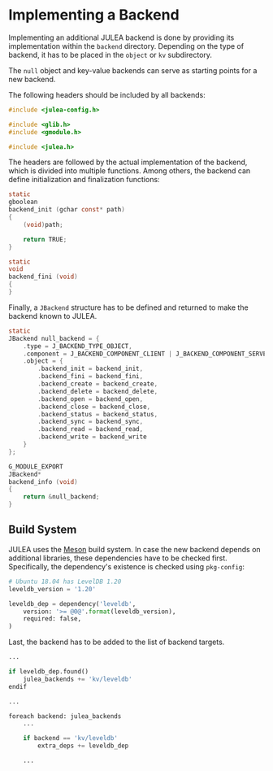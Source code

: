 # Implementing a Backend

Implementing an additional JULEA backend is done by providing its implementation within the `backend` directory.
Depending on the type of backend, it has to be placed in the `object` or `kv` subdirectory.

The `null` object and key-value backends can serve as starting points for a new backend.

The following headers should be included by all backends:

```c
#include <julea-config.h>

#include <glib.h>
#include <gmodule.h>

#include <julea.h>
```

The headers are followed by the actual implementation of the backend, which is divided into multiple functions.
Among others, the backend can define initialization and finalization functions:

```c
static
gboolean
backend_init (gchar const* path)
{
	(void)path;

	return TRUE;
}

static
void
backend_fini (void)
{
}
```

Finally, a `JBackend` structure has to be defined and returned to make the backend known to JULEA.

```c
static
JBackend null_backend = {
	.type = J_BACKEND_TYPE_OBJECT,
	.component = J_BACKEND_COMPONENT_CLIENT | J_BACKEND_COMPONENT_SERVER,
	.object = {
		.backend_init = backend_init,
		.backend_fini = backend_fini,
		.backend_create = backend_create,
		.backend_delete = backend_delete,
		.backend_open = backend_open,
		.backend_close = backend_close,
		.backend_status = backend_status,
		.backend_sync = backend_sync,
		.backend_read = backend_read,
		.backend_write = backend_write
	}
};

G_MODULE_EXPORT
JBackend*
backend_info (void)
{
	return &null_backend;
}
```

## Build System

JULEA uses the [Meson](https://mesonbuild.com/) build system.
In case the new backend depends on additional libraries, these dependencies have to be checked first.
Specifically, the dependency's existence is checked using `pkg-config`:

```python
# Ubuntu 18.04 has LevelDB 1.20
leveldb_version = '1.20'

leveldb_dep = dependency('leveldb',
	version: '>= @0@'.format(leveldb_version),
	required: false,
)
```

Last, the backend has to be added to the list of backend targets.

```python
...

if leveldb_dep.found()
	julea_backends += 'kv/leveldb'
endif

...

foreach backend: julea_backends
	...

	if backend == 'kv/leveldb'
		extra_deps += leveldb_dep

	...
```
